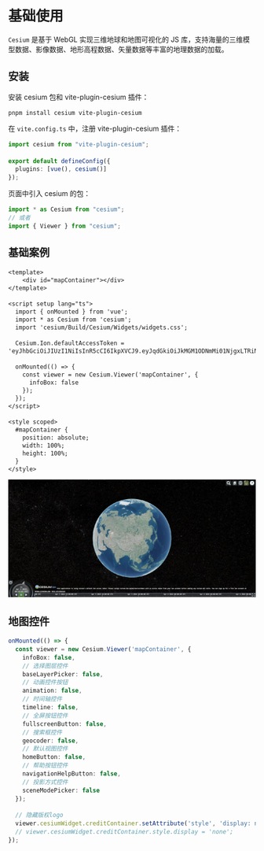 # 基础使用

`Cesium` 是基于 WebGL 实现三维地球和地图可视化的 JS 库，支持海量的三维模型数据、影像数据、地形高程数据、矢量数据等丰富的地理数据的加载。



## 安装

安装 cesium 包和 vite-plugin-cesium 插件：

```shell
pnpm install cesium vite-plugin-cesium
```

在 `vite.config.ts` 中，注册 vite-plugin-cesium 插件：

```ts
import cesium from "vite-plugin-cesium";

export default defineConfig({
  plugins: [vue(), cesium()]
});
```

页面中引入 cesium 的包：

```ts
import * as Cesium from "cesium";
// 或者
import { Viewer } from "cesium";
```



## 基础案例

```vue
<template>
	<div id="mapContainer"></div>
</template>

<script setup lang="ts">
  import { onMounted } from 'vue';
  import * as Cesium from 'cesium';
  import 'cesium/Build/Cesium/Widgets/widgets.css';

  Cesium.Ion.defaultAccessToken = 'eyJhbGciOiJIUzI1NiIsInR5cCI6IkpXVCJ9.eyJqdGkiOiJkMGM1ODNmMi01NjgxLTRiNjYtYjEzYS0xMWZhODZlNDIyOWIiLCJpZCI6MTE2MzEzLCJpYXQiOjE3MzY2NjMwNjN9.tTeB32oDNJyNSn7iecCvMb2O5ETRw56CmX_OCSsMu34';

  onMounted(() => {
    const viewer = new Cesium.Viewer('mapContainer', {
      infoBox: false
    });
  });
</script>

<style scoped>
  #mapContainer {
    position: absolute;
    width: 100%;
    height: 100%;
  }
</style>

```

![基础使用](.\assets\基础使用.jpg)



## 地图控件

```ts
onMounted(() => {
  const viewer = new Cesium.Viewer('mapContainer', {
    infoBox: false,
    // 选择图层控件
    baseLayerPicker: false,
    // 动画控件按钮
    animation: false,
    // 时间轴控件
    timeline: false,
    // 全屏按钮控件
    fullscreenButton: false,
    // 搜索框控件
    geocoder: false,
    // 默认视图控件
    homeButton: false,
    // 帮助按钮控件
    navigationHelpButton: false,
    // 投影方式控件
    sceneModePicker: false
  });

  // 隐藏版权logo
  viewer.cesiumWidget.creditContainer.setAttribute('style', 'display: none');
  // viewer.cesiumWidget.creditContainer.style.display = 'none';
});
```



